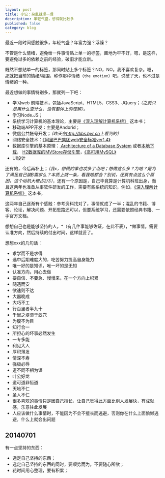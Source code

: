 ```yaml
---
layout: post
title: 小记：杂乱就理一理
description: 年轻气盛，想得就比较多
published: false
category: blog
---
```


最近一段时间感触很多，年轻气盛？年富力强？浮躁？

不管是什么情绪，避免给一件事情贴上单一的标签，画地为牢不好，嗯，是这样，要避免过多的依赖之前的经验，破旧才能立新。

既然不想贴单一的标签，那同时贴上多个标签？NO，NO，我不喜欢复杂。嗯，那就把当前的情绪/氛围，称作那种情绪（`the emotion`）吧，说破了天，也不过是情绪的一种。

最近想做的事情特别多，那就列一下吧：

* 学习web 前端技术，包括JavaScript、HTML5、CSS3、JQuery；*（之前只是用什么查什么，没有整体上的理解）。*
* 学习Node.JS；
* 系统学习计算机的基本理论，主要是[《深入理解计算机系统》](http://book.douban.com/subject/5333562/) 这本书；
* 移动端APP开发：主要是Andorid；
* 微信公共帐号开发；*（昨天在<http://bbs.byr.cn>上看到的）*
* 网络安全技术：[《阿里巴巴集团web安全标准ver1.4》](/download/web-security/阿里巴巴集团web安全标准Ver1.4.doc)
* 数据库引擎的基本原理：[ Architecture of a Database System](http://db.cs.berkeley.edu/papers/fntdb07-architecture.pdf) 或者[本地下载](/download/database/fntdb07-architecture.pdf)， [H2数据库的MVStore存储引擎](http://www.h2database.com/html/mvstore.html)，[《高可用MySQL》](http://book.douban.com/subject/6847455/)
* UI设计


还有的，今后再补上；*（我x，想做的事也忒多了点吧；想做这么多？为啥？是为了满足自己装B需求么？本质上就一条，看我啥都会？别说，还真有点这么个原因，这个动机大概占2/3）*，还有一个原因是，自己毕竟算是计算机科班出身，而且这两年也准备从事软件研发的工作，需要有些系统的知识，例如，[《深入理解计算机系统》](http://book.douban.com/subject/5333562/) 这本书。

这两年自己逐渐有个感触：参考资料找对了，事情就成了一半；混乱的书籍、博客、论坛，解决问题、开拓思路还可以，但要系统学习，还需要依照经典书籍、一手官方文档。

想想自己也是能够坚持的人，*（有几件事能够佐证，在此不表），*做事情，需要认准方向，然后持续的付出时间，这样就妥了。

想想xxx的几句话：

* 求学而不是求得
* 选中后期难度大的，吃苦努力提高自身能力
* 唯一好的是知识，唯一坏的是无知
* 认准方向，用心去做
* 要自信、不要急、慢慢来，在一个方向上积累
* 随遇而安
* 欲速则不达
* 大器晚成
* 大巧不工
* 行百里者半九十
* 千里之堤溃于蚁穴
* 为腹不为目
* 知行合一
* 所担心的坏事必然发生
* 一专多能
* 利见大人
* 厚积薄发
* 情深不寿
* 强极必辱
* 道不同不相为谋
* 叶公好龙
* 道可道非恒道
* 天地不仁
* 圣人不仁
* 很多喜欢的事情只是因自己擅长，让自己觉得此方面比别人发展快，有成就感，乐意往此发展
* 人应该做什么事情时，不能因为不会不擅长而逃避，否则你在什么上面偷懒逃避，什么上就会出问题

## 20140701

有一点坚持的东西：

* 选定自己坚持的东西；
* 选定自己坚持的东西的同时，要顺势而为，不要随心所欲；
* 花时间用心整理，要有积累；



[NingG]:    http://ningg.github.com  "NingG"
